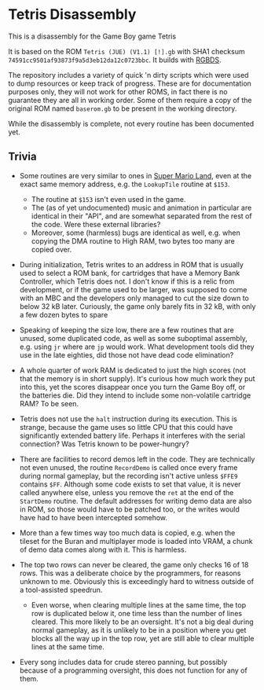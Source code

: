 # Tetris Disassembly

This is a disassembly for the Game Boy game Tetris

It is based on the ROM `Tetris (JUE) (V1.1) [!].gb` with SHA1 checksum `74591cc9501af93873f9a5d3eb12da12c0723bbc`. It builds with [RGBDS](https://rgbds.gbdev.io/).

The repository includes a variety of quick 'n dirty scripts which were used to dump resources or keep track of progress. These are for documentation purposes only, they will not work for other ROMS, in fact there is no guarantee they are all in working order. Some of them require a copy of the original ROM named `baserom.gb` to be present in the working directory.

While the disassembly is complete, not every routine has been documented yet.

## Trivia

* Some routines are very similar to ones in [Super Mario Land](https://github.com/kaspermeerts/supermarioland), even at the exact same memory address, e.g. the `LookupTile` routine at `$153`.
  * The routine at `$153` isn't even used in the game.
  * The (as of yet undocumented) music and animation in particular are identical in their "API", and are somewhat separated from the rest of the code. Were these external libraries?
  * Moreover, some (harmless) bugs are identical as well, e.g. when copying the DMA routine to High RAM, two bytes too many are copied over.

* During initialization, Tetris writes to an address in ROM that is usually used to select a ROM bank, for cartridges that have a Memory Bank Controller, which Tetris does not. I don't know if this is a relic from development, or if the game used to be larger, was supposed to come with an MBC and the developers only managed to cut the size down to below 32 kB later. Curiously, the game only barely fits in 32 kB, with only a few dozen bytes to spare

* Speaking of keeping the size low, there are a few routines that are unused, some duplicated code, as well as some suboptimal assembly, e.g. using `jr` where are `jp` would work. What development tools did they use in the late eighties, did those not have dead code elimination?

* A whole quarter of work RAM is dedicated to just the high scores (not that the memory is in short supply). It's curious how much work they put into this, yet the scores disappear once you turn the Game Boy off, or the batteries die. Did they intend to include some non-volatile cartridge RAM? To be seen.

* Tetris does not use the `halt` instruction during its execution. This is strange, because the game uses so little CPU that this could have significantly extended battery life. Perhaps it interferes with the serial connection? Was Tetris known to be power-hungry?

* There are facilities to record demos left in the code. They are technically not even unused, the routine `RecordDemo` is called once every frame during normal gameplay, but the recording isn't active unless `$FFE9` contains `$FF`. Although some code exists to set that value, it is never called anywhere else, unless you remove the `ret` at the end of the `StartDemo` routine. The default addresses for writing demo data are also in ROM, so those would have to be patched too, or the writes would have had to have been intercepted somehow.

* More than a few times way too much data is copied, e.g. when the tileset for the Buran and multiplayer mode is loaded into VRAM, a chunk of demo data comes along with it. This is harmless.

* The top two rows can never be cleared, the game only checks 16 of 18 rows. This was a deliberate choice by the programmers, for reasons unknown to me. Obviously this is exceedingly hard to witness outside of a tool-assisted speedrun.
  * Even worse, when clearing multiple lines at the same time, the top row is duplicated below it, one time less than the number of lines cleared. This more likely to be an oversight. It's not a big deal during normal gameplay, as it is unlikely to be in a position where you get blocks all the way up in the top row, yet are still able to clear multiple lines at the same time.

* Every song includes data for crude stereo panning, but possibly because of a programming oversight, this does not function for any of them.

